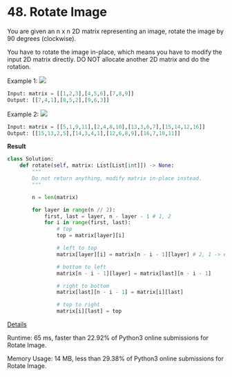 # 48. Rotate Image

You are given an n x n 2D matrix representing an image, rotate the image by 90 degrees (clockwise).

You have to rotate the image in-place, which means you have to modify the input 2D matrix directly. DO NOT allocate another 2D matrix and do the rotation.

 

Example 1:
![](https://assets.leetcode.com/uploads/2020/08/28/mat1.jpg)

```python
Input: matrix = [[1,2,3],[4,5,6],[7,8,9]]
Output: [[7,4,1],[8,5,2],[9,6,3]]
```
Example 2:
![](https://assets.leetcode.com/uploads/2020/08/28/mat2.jpg)

```python
Input: matrix = [[5,1,9,11],[2,4,8,10],[13,3,6,7],[15,14,12,16]]
Output: [[15,13,2,5],[14,3,4,1],[12,6,8,9],[16,7,10,11]]
```
**Result**

```python
class Solution:
    def rotate(self, matrix: List[List[int]]) -> None:
        """
        Do not return anything, modify matrix in-place instead.
        """

        n = len(matrix)

        for layer in range(n // 2):
            first, last = layer, n - layer - 1 # 1, 2
            for i in range(first, last):
                # top
                top = matrix[layer][i]

                # left to top
                matrix[layer][i] = matrix[n - i - 1][layer] # 2, 1 -> # 1, 1

                # bottom to left
                matrix[n - i - 1][layer] = matrix[last][n - i - 1]

                # right to bottom
                matrix[last][n - i - 1] = matrix[i][last]

                # top to right
                matrix[i][last] = top

```



[Details ](https://leetcode.com/submissions/detail/733916998/)

Runtime: 65 ms, faster than 22.92% of Python3 online submissions for Rotate Image.

Memory Usage: 14 MB, less than 29.38% of Python3 online submissions for Rotate Image.

